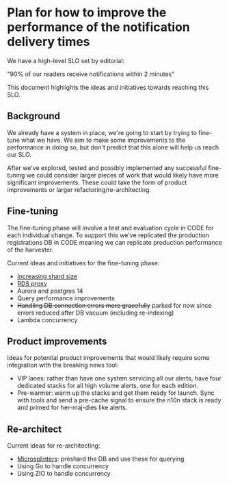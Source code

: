 # Plan for how to improve the performance of the notification delivery times

We have a high-level SLO set by editorial:

"90% of our readers receive notifications within 2 minutes"

This document highlights the ideas and initiatives towards reaching this SLO.

## Background

We already have a system in place, we're going to start by trying to fine-tune what we have. We aim to make some improvements to the performance in doing so, but don't predict that this alone will help us reach our SLO.

After we've explored, tested and possibly implemented any successful fine-tuning we could consider larger pieces of work that would likely have more significant improvements. These could take the form of product improvements or larger refactoring/re-architecting.

## Fine-tuning

The fine-tuning phase will involve a test and evaluation cycle in CODE for each individual change. To support this we've replicated the production registrations DB in CODE meaning we can replicate production performance of the harvester.

Current ideas and initiatives for the fine-tuning phase:

- [Increasing shard size](./01-shard-size.md)
- [RDS proxy](./02-rds-proxy.md)
- Aurora and postgres 14
- Query performance improvements 
- ~~Handling DB connection errors more gracefully~~ parked for now since errors reduced after DB vacuum (including re-indexing) 
- Lambda concurrency

## Product improvements

Ideas for potential product improvements that would likely require some integration with the breaking news tool:

- VIP lanes: rather than have one system servicing all our alerts, have four dedicated stacks for all high volume alerts, one for each edition.
- Pre-warmer: warm up the stacks and get them ready for launch. Sync with tools and send a pre-cache signal to ensure the n10n stack is ready and primed for her-maj-dies like alerts.

## Re-architect

Current ideas for re-architecting:

- [Microsplinters](https://github.com/itsibitzi/n10n-poc/blob/main/n10n-broker/src/main.rs): preshard the DB and use these for querying 
- Using Go to handle concurrency
- Using ZIO to handle concurrency